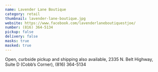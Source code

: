 ```yaml
---
name: Lavender Lane Boutique
category: retail
thumbnail: lavender-lane-boutique.jpg
website: https://www.facebook.com/lavenderlaneboutiquestjoe/
number: (816) 364-5134
pickup: false
delivery: false
masks: true
masked: true
---
```

Open, curbside pickup and shipping also available, 2335 N. Belt Highway, Suite D (Cobb’s Corner), (816) 364-5134
